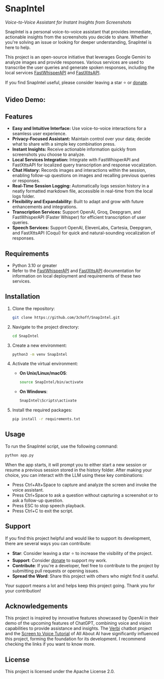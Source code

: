 # SnapIntel
*Voice-to-Voice Assistant for Instant Insights from Screenshots*

SnapIntel is a personal voice-to-voice assistant that provides immediate, actionable insights from the screenshots you decide to share. Whether you're solving an issue or looking for deeper understanding, SnapIntel is here to help.

This project is an open-source initiative that leverages Google Gemini to analyze images and provide responses. Various services are used to transcribe the user queries and generate spoken responses, including the local services [FastWhisperAPI](https://github.com/3choff/FastWhisperAPI) and [FastXttsAPI](https://github.com/3choff/FastXttsAPI).

If you find SnapIntel useful, please consider leaving a star ⭐ or [donate](https://ko-fi.com/3choff).

## Video Demo:


## Features
- **Easy and Intuitive Interface:** Use voice-to-voice interactions for a seamless user experience.
- **Privacy-Focused Assistant:** Maintain control over your data; decide what to share with a simple key combination press.
- **Instant Insights:** Receive actionable information quickly from screenshots you choose to analyze.
- **Local Services Integration:** Integrate with FastWhisperAPI and FastXttsAPI for localized query transcription and response vocalization.
- **Chat History:** Records images and interactions within the session, enabling follow-up questions on images and recalling previous queries or responses.
- **Real-Time Session Logging:** Automatically logs session history in a neatly formatted markdown file, accessible in real-time from the local logs folder.
- **Flexibility and Expandability:** Built to adapt and grow with future enhancements and integrations.
- **Transcription Services:** Support OpenAI, Groq, Deepgram, and FastWhisperAPI (Faster Whisper) for efficient transcription of user queries.
- **Speech Services:** Support OpenAI, ElevenLabs, Cartesia, Deepgram, and FastXttsAPI (Coqui) for quick and natural-sounding vocalization of responses.

## Requirements
- Python 3.10 or greater
- Refer to the [FastWhisperAPI](https://github.com/3choff/FastWhisperAPI) and [FastXttsAPI](https://github.com/3choff/FastXttsAPI) documentation for information on local deployment and requirements of these two services.

## Installation

1. Clone the repository:
    ```bash
    git clone https://github.com/3choff/SnapIntel.git
    ```

2. Navigate to the project directory:
    ```bash
    cd SnapIntel
    ```

3. Create a new environment:
    ```bash
    python3 -m venv SnapIntel
    ```

4. Activate the virtual environment:

   - **On Unix/Linux/macOS**:
     ```bash
     source SnapIntel/bin/activate
     ```

   - **On Windows**:
     ```bash
     SnapIntel\Scripts\activate
     ```

5. Install the required packages:
    ```bash
    pip install -r requirements.txt
    ```


## Usage

To run the SnapIntel script, use the following command:

```bash
python app.py
```

When the app starts, it will prompt you to either start a new session or resume a previous session stored in the history folder. After making your choice, you can interact with the LLM using these key combinations:

- Press Ctrl+Alt+Space to capture and analyze the screen and invoke the voice assistant.
- Press Ctrl+Space to ask a question without capturing a screenshot or to ask a follow-up question.
- Press ESC to stop speech playback.
- Press Ctrl+C to exit the script.

## Support

If you find this project helpful and would like to support its development, there are several ways you can contribute:
- **Star**: Consider leaving a star ⭐️ to increase the visibility of the project.
- **Support**: Consider [donate](https://ko-fi.com/3choff) to support my work.
- **Contribute**: If you're a developer, feel free to contribute to the project by submitting pull requests or opening issues.
- **Spread the Word**: Share this project with others who might find it useful.

Your support means a lot and helps keep this project going. Thank you for your contribution!

## Acknowledgements

This project is inspired by innovative features showcased by OpenAI in their demo of the upcoming features of ChatGPT, combining voice and vision capabilities to provide assistance and insights. The [Verbi](https://github.com/PromtEngineer/Verbi.git) chatbot project and the [Screen to Voice Tutorial](https://www.youtube.com/watch?v=4olRcVIcBN0&t=743s) of All About AI have significantly influenced this project, forming the foundation for its development. I recommend checking the links if you want to know more.

## License

This project is licensed under the Apache License 2.0.
